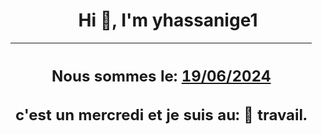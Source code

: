 <h1 align='center'>Hi 👋, I'm yhassanige1</h1>
<div align='center'>

|<h2 align='center'>Nous sommes le: <u>19/06/2024</u></h2><h2 align='center'>c'est un mercredi et je suis au: 🏢 travail.</h2>|
|---
</div>